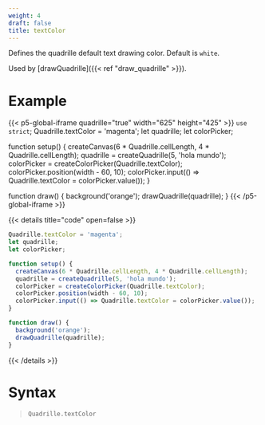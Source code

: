 ```yaml
---
weight: 4
draft: false
title: textColor
---
```


Defines the quadrille default text drawing color. Default is `white`.

Used by [drawQuadrille]({{< ref "draw_quadrille" >}}).

# Example

{{< p5-global-iframe quadrille="true" width="625" height="425" >}}
`use strict`;
Quadrille.textColor = 'magenta';
let quadrille;
let colorPicker;

function setup() {
  createCanvas(6 * Quadrille.cellLength, 4 * Quadrille.cellLength);
  quadrille = createQuadrille(5, 'hola mundo');
  colorPicker = createColorPicker(Quadrille.textColor);
  colorPicker.position(width - 60, 10);
  colorPicker.input(() => Quadrille.textColor = colorPicker.value());
}

function draw() {
  background('orange');
  drawQuadrille(quadrille);
}
{{< /p5-global-iframe >}}

{{< details title="code" open=false >}}
```js
Quadrille.textColor = 'magenta';
let quadrille;
let colorPicker;

function setup() {
  createCanvas(6 * Quadrille.cellLength, 4 * Quadrille.cellLength);
  quadrille = createQuadrille(5, 'hola mundo');
  colorPicker = createColorPicker(Quadrille.textColor);
  colorPicker.position(width - 60, 10);
  colorPicker.input(() => Quadrille.textColor = colorPicker.value());
}

function draw() {
  background('orange');
  drawQuadrille(quadrille);
}
```
{{< /details >}}

# Syntax

> `Quadrille.textColor`